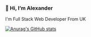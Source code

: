 ### 👋 Hi, I’m Alexander

  I'm Full Stack Web Developer From UK

[![Anurag's GitHub stats](https://github-readme-stats.vercel.app/api?username=lexandergalvan&show_icons=true&theme=dracula)](https://github.com/lexandergalvan/github-readme-stats&show_icons=true&theme=dracula)
